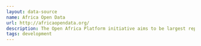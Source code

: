 ```yaml
---
layout: data-source
name: Africa Open Data
url: http://africaopendata.org/
description: The Open Africa Platform initiative aims to be largest repository of data on the African Continent.
tags: development
---
```


